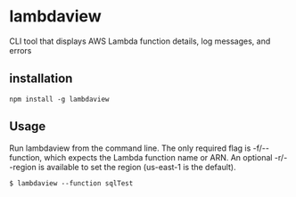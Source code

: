 # lambdaview
CLI tool that displays AWS Lambda function details, log messages, and errors

## installation

``` npm install -g lambdaview ```

## Usage

Run lambdaview from the command line. The only required flag is -f/--function, which expects the Lambda function name or ARN. An optional -r/--region is available to set the region (us-east-1 is the default).

``` $ lambdaview --function sqlTest ```